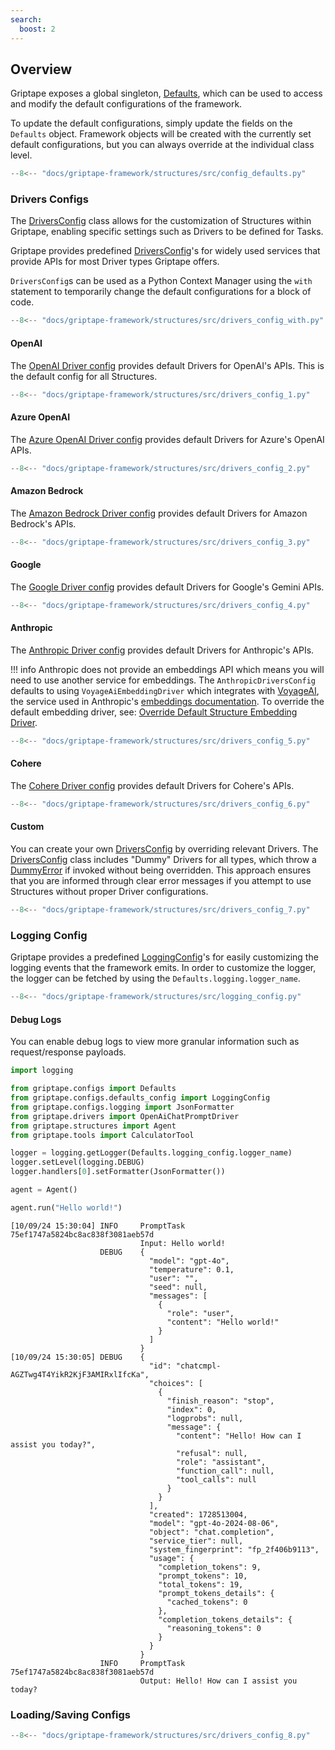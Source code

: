 ```yaml
---
search:
  boost: 2
---
```


## Overview

Griptape exposes a global singleton, [Defaults](../../reference/griptape/configs/defaults_config.md), which can be used to access and modify the default configurations of the framework.

To update the default configurations, simply update the fields on the `Defaults` object.
Framework objects will be created with the currently set default configurations, but you can always override at the individual class level.

```python
--8<-- "docs/griptape-framework/structures/src/config_defaults.py"
```

### Drivers Configs

The [DriversConfig](../../reference/griptape/configs/drivers/drivers_config.md) class allows for the customization of Structures within Griptape, enabling specific settings such as Drivers to be defined for Tasks.

Griptape provides predefined [DriversConfig](../../reference/griptape/configs/drivers/drivers_config.md)'s for widely used services that provide APIs for most Driver types Griptape offers.

`DriversConfig`s can be used as a Python Context Manager using the `with` statement to temporarily change the default configurations for a block of code.

```python
--8<-- "docs/griptape-framework/structures/src/drivers_config_with.py"
```

#### OpenAI

The [OpenAI Driver config](../../reference/griptape/configs/drivers/openai_drivers_config.md) provides default Drivers for OpenAI's APIs. This is the default config for all Structures.

```python
--8<-- "docs/griptape-framework/structures/src/drivers_config_1.py"
```

#### Azure OpenAI

The [Azure OpenAI Driver config](../../reference/griptape/configs/drivers/azure_openai_drivers_config.md) provides default Drivers for Azure's OpenAI APIs.

```python
--8<-- "docs/griptape-framework/structures/src/drivers_config_2.py"
```

#### Amazon Bedrock

The [Amazon Bedrock Driver config](../../reference/griptape/configs/drivers/amazon_bedrock_drivers_config.md) provides default Drivers for Amazon Bedrock's APIs.

```python
--8<-- "docs/griptape-framework/structures/src/drivers_config_3.py"
```

#### Google

The [Google Driver config](../../reference/griptape/configs/drivers/google_drivers_config.md) provides default Drivers for Google's Gemini APIs.

```python
--8<-- "docs/griptape-framework/structures/src/drivers_config_4.py"
```

#### Anthropic

The [Anthropic Driver config](../../reference/griptape/configs/drivers/anthropic_drivers_config.md) provides default Drivers for Anthropic's APIs.

!!! info
    Anthropic does not provide an embeddings API which means you will need to use another service for embeddings.
    The `AnthropicDriversConfig` defaults to using `VoyageAiEmbeddingDriver` which integrates with [VoyageAI](https://www.voyageai.com/), the service used in Anthropic's [embeddings documentation](https://docs.anthropic.com/claude/docs/embeddings).
    To override the default embedding driver, see: [Override Default Structure Embedding Driver](../drivers/embedding-drivers.md#override-default-structure-embedding-driver).

```python
--8<-- "docs/griptape-framework/structures/src/drivers_config_5.py"
```

#### Cohere

The [Cohere Driver config](../../reference/griptape/configs/drivers/cohere_drivers_config.md) provides default Drivers for Cohere's APIs.

```python
--8<-- "docs/griptape-framework/structures/src/drivers_config_6.py"
```

#### Custom

You can create your own [DriversConfig](../../reference/griptape/configs/drivers/drivers_config.md) by overriding relevant Drivers.
The [DriversConfig](../../reference/griptape/configs/drivers/drivers_config.md) class includes "Dummy" Drivers for all types, which throw a [DummyError](../../reference/griptape/exceptions/dummy_exception.md) if invoked without being overridden.
This approach ensures that you are informed through clear error messages if you attempt to use Structures without proper Driver configurations.

```python
--8<-- "docs/griptape-framework/structures/src/drivers_config_7.py"
```

### Logging Config

Griptape provides a predefined [LoggingConfig](../../reference/griptape/configs/logging/logging_config.md)'s for easily customizing the logging events that the framework emits. In order to customize the logger, the logger can be fetched by using the `Defaults.logging.logger_name`.

```python
--8<-- "docs/griptape-framework/structures/src/logging_config.py"
```

#### Debug Logs

You can enable debug logs to view more granular information such as request/response payloads.

```python
import logging

from griptape.configs import Defaults
from griptape.configs.defaults_config import LoggingConfig
from griptape.configs.logging import JsonFormatter
from griptape.drivers import OpenAiChatPromptDriver
from griptape.structures import Agent
from griptape.tools import CalculatorTool

logger = logging.getLogger(Defaults.logging_config.logger_name)
logger.setLevel(logging.DEBUG)
logger.handlers[0].setFormatter(JsonFormatter())

agent = Agent()

agent.run("Hello world!")
```

```
[10/09/24 15:30:04] INFO     PromptTask 75ef1747a5824bc8ac838f3081aeb57d
                             Input: Hello world!
                    DEBUG    {
                               "model": "gpt-4o",
                               "temperature": 0.1,
                               "user": "",
                               "seed": null,
                               "messages": [
                                 {
                                   "role": "user",
                                   "content": "Hello world!"
                                 }
                               ]
                             }
[10/09/24 15:30:05] DEBUG    {
                               "id": "chatcmpl-AGZTwg4T4YikR2KjF3AMIRxlIfcKa",
                               "choices": [
                                 {
                                   "finish_reason": "stop",
                                   "index": 0,
                                   "logprobs": null,
                                   "message": {
                                     "content": "Hello! How can I assist you today?",
                                     "refusal": null,
                                     "role": "assistant",
                                     "function_call": null,
                                     "tool_calls": null
                                   }
                                 }
                               ],
                               "created": 1728513004,
                               "model": "gpt-4o-2024-08-06",
                               "object": "chat.completion",
                               "service_tier": null,
                               "system_fingerprint": "fp_2f406b9113",
                               "usage": {
                                 "completion_tokens": 9,
                                 "prompt_tokens": 10,
                                 "total_tokens": 19,
                                 "prompt_tokens_details": {
                                   "cached_tokens": 0
                                 },
                                 "completion_tokens_details": {
                                   "reasoning_tokens": 0
                                 }
                               }
                             }
                    INFO     PromptTask 75ef1747a5824bc8ac838f3081aeb57d
                             Output: Hello! How can I assist you today?

```

### Loading/Saving Configs

```python
--8<-- "docs/griptape-framework/structures/src/drivers_config_8.py"
```
